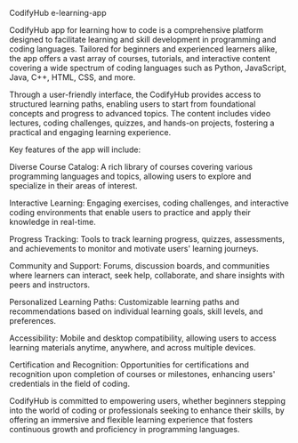 CodifyHub e-learning-app

CodifyHub app for learning how to code is a comprehensive platform designed to facilitate learning and skill development in programming and coding languages. Tailored for beginners and experienced learners alike, the app offers a vast array of courses, tutorials, and interactive content covering a wide spectrum of coding languages such as Python, JavaScript, Java, C++, HTML, CSS, and more.

Through a user-friendly interface, the CodifyHub provides access to structured learning paths, enabling users to start from foundational concepts and progress to advanced topics. The content includes video lectures, coding challenges, quizzes, and hands-on projects, fostering a practical and engaging learning experience.

Key features of the app will include:

Diverse Course Catalog: A rich library of courses covering various programming languages and topics, allowing users to explore and specialize in their areas of interest.

Interactive Learning: Engaging exercises, coding challenges, and interactive coding environments that enable users to practice and apply their knowledge in real-time.

Progress Tracking: Tools to track learning progress, quizzes, assessments, and achievements to monitor and motivate users' learning journeys.

Community and Support: Forums, discussion boards, and communities where learners can interact, seek help, collaborate, and share insights with peers and instructors.

Personalized Learning Paths: Customizable learning paths and recommendations based on individual learning goals, skill levels, and preferences.

Accessibility: Mobile and desktop compatibility, allowing users to access learning materials anytime, anywhere, and across multiple devices.

Certification and Recognition: Opportunities for certifications and recognition upon completion of courses or milestones, enhancing users' credentials in the field of coding.

CodifyHub is committed to empowering users, whether beginners stepping into the world of coding or professionals seeking to enhance their skills, by offering an immersive and flexible learning experience that fosters continuous growth and proficiency in programming languages.
